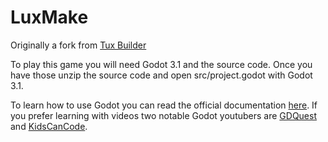 # LuxMake
Originally a fork from [Tux Builder](https://github.com/Alzter/TuxBuilder)

To play this game you will need Godot 3.1 and the source code.
Once you have those unzip the source code and open src/project.godot with Godot 3.1.

To learn how to use Godot you can read the official documentation [here](https://docs.godotengine.org/en/3.1/).
If you prefer learning with videos two notable Godot youtubers are [GDQuest](https://www.youtube.com/channel/UCxboW7x0jZqFdvMdCFKTMsQ/videos) and [KidsCanCode](https://www.youtube.com/channel/UCNaPQ5uLX5iIEHUCLmfAgKg/videos).
